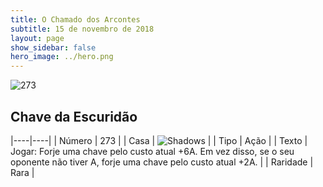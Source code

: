 ```yaml
---
title: O Chamado dos Arcontes
subtitle: 15 de novembro de 2018
layout: page
show_sidebar: false
hero_image: ../hero.png
---
```


![273](https://cdn.keyforgegame.com/media/card_front/pt/341_273_VHRR6QWG3C3_pt.png)

## Chave da Escuridão

|----|----|
| Número | 273 |
| Casa | ![Shadows](https://archonarcana.com/images/thumb/e/ee/Shadows.png/22px-Shadows.png "Sombras") |
| Tipo | Ação |
| Texto | Jogar: Forje uma chave pelo custo atual +6A. Em vez disso, se o seu oponente não tiver A, forje uma chave pelo custo atual +2A. |
| Raridade | Rara |
